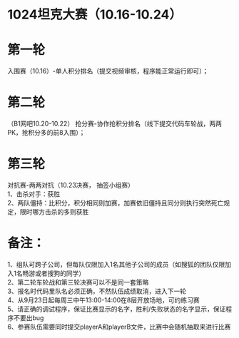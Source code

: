 # 1024坦克大赛（10.16-10.24）  
    
# 第一轮  
入围赛（10.16）-单人积分排名（提交视频审核，程序能正常运行即可）；

# 第二轮  
（B1网吧10.20-10.22） 抢分赛-协作抢积分排名（线下提交代码车轮战，两两PK，抢积分多的前8入围）；  

# 第三轮   
对抗赛-两两对抗（10.23决赛， 抽签小组赛）  
1、击杀对手：获胜  
2、两队僵持：比积分，积分相同则加赛，加赛依旧僵持且同分则执行突然死亡规定，限时哪方击杀的多则获胜  
    
# 备注：  
1、组队可跨子公司，但每队仅限加入1名其他子公司的成员（如搜狐的团队仅限加入1名畅游或者搜狗的同学）  
2、第二轮车轮战和第三轮决赛可以不是同一套策略  
3、报名时代码里队名必须正确，不然队伍成绩取消，进入下一轮  
4、从9月23日起每周三中午13:00-14:00在8层开放场地，可约练习赛  
5、请正确的调试程序，保证比赛显示的名字，胜利/失败状态的名字显示，保证程序不要出bug  
6、参赛队伍需要同时提交playerA和playerB文件，比赛中会随机抽取来进行比赛


